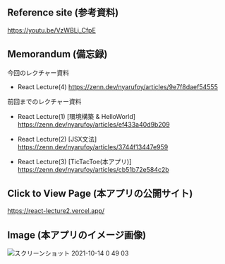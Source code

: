 ## Reference site (参考資料)
https://youtu.be/VzWBLj_CfpE

## Memorandum (備忘録)
今回のレクチャー資料
- React Lecture(4) https://zenn.dev/nyarufoy/articles/9e7f8daef54555

前回までのレクチャー資料
- React Lecture(1) [環境構築 & HelloWorld] https://zenn.dev/nyarufoy/articles/ef433a40d9b209

- React Lecture(2) [JSX文法] https://zenn.dev/nyarufoy/articles/3744f13447e959

- React Lecture(3) [TicTacToe(本アプリ)] https://zenn.dev/nyarufoy/articles/cb51b72e584c2b

## Click to View Page (本アプリの公開サイト)
https://react-lecture2.vercel.app/

## Image (本アプリのイメージ画像)
![スクリーンショット 2021-10-14 0 49 03](https://user-images.githubusercontent.com/68112807/137197527-72063ce1-3a99-4e89-8141-1b526bd6dfab.png)

